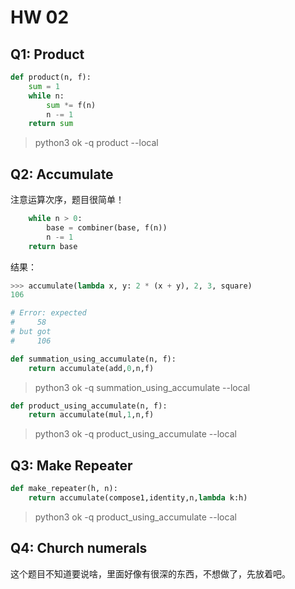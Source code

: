 # HW 02

## Q1: Product

```python
def product(n, f):
    sum = 1
    while n:
        sum *= f(n)
        n -= 1
    return sum
```
>  python3 ok -q product --local
## Q2: Accumulate

注意运算次序，题目很简单！

```python
    while n > 0:
        base = combiner(base, f(n))
        n -= 1
    return base
```

结果：

```python
>>> accumulate(lambda x, y: 2 * (x + y), 2, 3, square)
106

# Error: expected
#     58
# but got
#     106
```

```python
def summation_using_accumulate(n, f):
    return accumulate(add,0,n,f)
```

> python3 ok -q summation_using_accumulate --local

```python
def product_using_accumulate(n, f):
    return accumulate(mul,1,n,f)
```

> python3 ok -q product_using_accumulate --local
## Q3: Make Repeater

```python
def make_repeater(h, n):
    return accumulate(compose1,identity,n,lambda k:h)
```

> python3 ok -q product_using_accumulate --local

## Q4: Church numerals

这个题目不知道要说啥，里面好像有很深的东西，不想做了，先放着吧。
